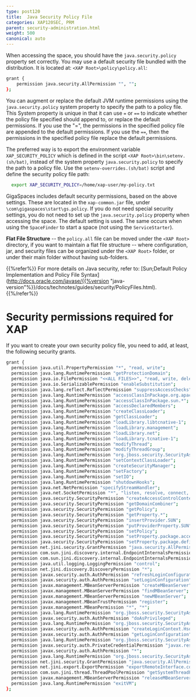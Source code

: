 ```yaml
---
type: post120
title:  Java Security Policy File
categories: XAP120SEC, PRM
parent: security-administration.html
weight: 500
canonical: auto
---
```




When accessing the space, you should have the `java.security.policy` property set correctly.
You may use a default security file bundled with the distribution. It is located at:
`<XAP Root>\policy\policy.all`:


```bash
grant {
    permission java.security.AllPermission "", "";
};
```


You can augment or replace the default JVM runtime permissions using the `java.security.policy` system property to specify the path to a policy file. This System property is unique in that it can use `=` or `==` to indicate whether the policy file specified should append to, or replace the default permissions. If you use the "=", the permissions in the specified policy file are appended to the default permissions. If you use the `==`, then the permissions in the specified policy file replace the default permissions.

The preferred way is to export the environment variable `XAP_SECURITY_POLICY` which is defined in the script `<XAP Root>\bin\setenv.(sh/bat)`, instead of the system property `java.security.policy` to specify the path to a policy file.
Use the `setenv-overrides.(sh/bat)` script and define the security policy file path:

```bash
  export XAP_SECURITY_POLICY=/home/xap-user/my-policy.txt
```

GigaSpaces includes default security permissions, based on the above settings. These are located in the `xap-common.jar` file, under `\com\gigaspaces\start\gs.policy`. If you do not need special security settings, you do not need to set up the `java.security.policy` property when accessing the space. The default setting is used. The same occurs when using the `SpaceFinder` to start a space (not using the `ServiceStarter`).

**Flat File Structure** -- the `policy.all` file can be moved under the `<XAP Root>` directory, if you want to maintain a flat file structure -- where configuration, jar, and security files can be organized under the `<XAP Root>` folder, or under their main folder without having sub-folders.

{{%refer%}}
For more details on Java security, refer to: [Sun;Default Policy Implementation and Policy File Syntax](http://docs.oracle.com/javase/{{%version "java-version"%}}/docs/technotes/guides/security/PolicyFiles.html).
{{%/refer%}}


# Security permissions required for XAP

If you want to create your own security policy file, you need to add, at least, the following security grants.


```bash
grant {
  permission java.util.PropertyPermission "*", "read, write";
  permission java.lang.RuntimePermission "getProtectionDomain";
  permission java.io.FilePermission "<<ALL FILES>>", "read, write, delete, execute";
  permission java.io.SerializablePermission "enableSubstitution";
  permission java.lang.reflect.ReflectPermission "suppressAccessChecks";
  permission java.lang.RuntimePermission "accessClassInPackage.org.apache.*";
  permission java.lang.RuntimePermission "accessClassInPackage.sun.*";
  permission java.lang.RuntimePermission "accessDeclaredMembers";
  permission java.lang.RuntimePermission "createClassLoader";
  permission java.lang.RuntimePermission "getClassLoader";
  permission java.lang.RuntimePermission "loadLibrary.libtcnative-1";
  permission java.lang.RuntimePermission "loadLibrary.management";
  permission java.lang.RuntimePermission "loadLibrary.net";
  permission java.lang.RuntimePermission "loadLibrary.tcnative-1";
  permission java.lang.RuntimePermission "modifyThread";
  permission java.lang.RuntimePermission "modifyThreadGroup";
  permission java.lang.RuntimePermission "org.jboss.security.SecurityAssociation.setServer";
  permission java.lang.RuntimePermission "setContextClassLoader";
  permission java.lang.RuntimePermission "createSecurityManager";
  permission java.lang.RuntimePermission "setFactory";
  permission java.lang.RuntimePermission "setIO";
  permission java.lang.RuntimePermission "shutdownHooks";
  permission java.net.NetPermission "specifyStreamHandler";
  permission java.net.SocketPermission "*", "listen, resolve, connect, accept";
  permission java.security.SecurityPermission "createAccessControlContext";
  permission java.security.SecurityPermission "getDomainCombiner";
  permission java.security.SecurityPermission "getPolicy";
  permission java.security.SecurityPermission "getProperty.*";
  permission java.security.SecurityPermission "insertProvider.SUN";
  permission java.security.SecurityPermission "putProviderProperty.SUN";
  permission java.security.SecurityPermission "setPolicy";
  permission java.security.SecurityPermission "setProperty.package.access";
  permission java.security.SecurityPermission "setProperty.package.definition";
  permission net.jini.security.GrantPermission "java.security.AllPermission";
  permission com.sun.jini.discovery.internal.EndpointInternalsPermission "set";
  permission com.sun.jini.discovery.internal.EndpointInternalsPermission "get";
  permission java.util.logging.LoggingPermission "control";
  permission net.jini.discovery.DiscoveryPermission "*";
  permission javax.security.auth.AuthPermission "refreshLoginConfiguration";
  permission javax.security.auth.AuthPermission "setLoginConfiguration";
  permission javax.management.MBeanServerPermission "createMBeanServer";
  permission javax.management.MBeanServerPermission "findMBeanServer";
  permission javax.management.MBeanServerPermission "newMBeanServer";
  permission javax.management.MBeanTrustPermission "register";
  permission javax.management.MBeanPermission "*", "*";
  permission java.lang.RuntimePermission "org.jboss.security.SecurityAssociation.setRunAsRole";
  permission javax.security.auth.AuthPermission "doAsPrivileged";
  permission java.lang.RuntimePermission "org.jboss.security.SecurityAssociation.getPrincipalInfo";
  permission javax.security.auth.AuthPermission "createLoginContext.HsqlDbRealm";
  permission javax.security.auth.AuthPermission "getLoginConfiguration";
  permission java.lang.RuntimePermission "org.jboss.security.SecurityAssociation.accessContextInfo";
  permission javax.security.auth.PrivateCredentialPermission "javax.resource.spi.security.PasswordCredential * \"*\"", "read";
  permission javax.security.auth.AuthPermission "*";
  permission java.lang.RuntimePermission "org.jboss.security.SecurityAssociation.setPrincipalInfo";
  permission net.jini.security.GrantPermission "java.security.AllPermission \"<all permissions>\", \"<all actions>\"";
  permission net.jini.export.ExportPermission "exportRemoteInterface.com.sun.jini.reggie.Registrar";
  permission com.sun.jini.thread.ThreadPoolPermission "getSystemThreadPool";
  permission javax.management.MBeanServerPermission "releaseMBeanServer";
  permission java.lang.RuntimePermission "exitVM";
};
```
